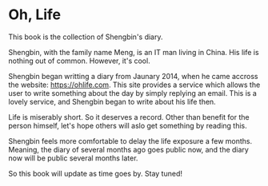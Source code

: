 # Oh, Life

This book is the collection of Shengbin's diary.

Shengbin, with the family name Meng, is an IT man living in China. His life is nothing out of common. However, it's cool.

Shengbin began writting a diary from Jaunary 2014, when he came accross the website: <https://ohlife.com>. This site provides a service which allows the user to write something about the day by simply replying an email. This is a lovely service, and Shengbin began to write about his life then.

Life is miserably short. So it deserves a record. Other than benefit for the person himself, let's hope others will aslo get something by reading this.

Shengbin feels more comfortable to delay the life exposure a few months. Meaning, the diary of several months ago goes public now, and the diary now will be public several months later.

So this book will update as time goes by. Stay tuned!
